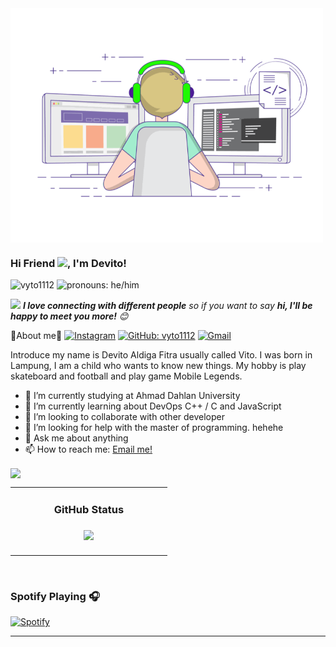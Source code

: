 <img align="center" alt="GIF" src="https://raw.githubusercontent.com/devSouvik/devSouvik/master/gif3.gif" width="500"/>

### Hi Friend <img src="https://media.giphy.com/media/VgCDAzcKvsR6OM0uWg/giphy.gif" width="50">, I'm Devito!
<p align="left"> <img src="https://komarev.com/ghpvc/?username=vyto1112" alt="vyto1112" /> <img src="https://img.shields.io/badge/Pronouns-He%2FHim-green" alt="pronouns: he/him" /> </p>

<img src="https://media.giphy.com/media/LnQjpWaON8nhr21vNW/giphy.gif" width="40"> <em><b>I love connecting with different people</b> so if you want to say <b>hi, I'll be happy to meet you more!</b> :blush:</em>

👻About me👻
<a href="https://instagram.com/_devitoalftr_" target="_blank"><img src="https://img.shields.io/badge/@_devitoalftr_-%23E4405F.svg?&style=flat-square&logo=instagram&logoColor=white" alt="Instagram"></a>
[![GitHub: vyto1112](https://img.shields.io/github/followers/vyto1112?label=vyto1112&style=social)](https://github.com/vyto1112)
[![Gmail](https://img.shields.io/badge/-aldialdiga-c14438?style=flat&logo=Gmail&logoColor=white)](mailto:aldialdiga@gmail.com)

   
 Introduce my name is Devito Aldiga Fitra usually called Vito.
 I was born in Lampung, I am a child who wants to know new things.
 My hobby is play skateboard and football and play game Mobile Legends.

- 🔭 I’m currently studying at Ahmad Dahlan University
- 🌱 I’m currently learning about DevOps C++ / C and JavaScript
- 👯 I’m looking to collaborate with other developer
- 🤔 I’m looking for help with the master of programming. hehehe </br>
- 💬 Ask me about anything
- 📫 How to reach me: <a href="mailto:aldialdiga@gmail.com">Email me!</a>  </br>

<img align='center' src="https://media.giphy.com/media/M9gbBd9nbDrOTu1Mqx/giphy.gif" width="330">

<!-- [![Nyancodeid's github stats](https://github-readme-stats.vercel.app/api?username=vyto1112)](https://github.com/vyto1112/vyto1112) -->
<div align="center">
<table>
   <td width="50%" valign="top">
    <h3 align="center"> GitHub Status<h3>
    <p align="center">
      <img src="https://github-readme-stats.vercel.app/api?username=vyto1112&theme=algolia&column=7&no-frame=true" />
    </p>
   </td>
      </table></div>
     <br>

### Spotify Playing 🎧

[![Spotify](https://www.imore.com/sites/imore.com/files/styles/xlarge/public/field/image/2017/04/spotify-iphone-screenshot-03.jpg?itok=ntbNLxIDW)](https://open.spotify.com/user/4res5mhonwdralpjel5embsau?si=7396f7c8527e4365)

---


<!-- <p align="center">
  <a href="https://github.com/vyto1112"><img src="https://github-profile-trophy.vercel.app/?username=vyto1112&theme=radical&margin-w=25&no-bg=true&no-frame=true" /><a>
</p>
 -->
<br>
